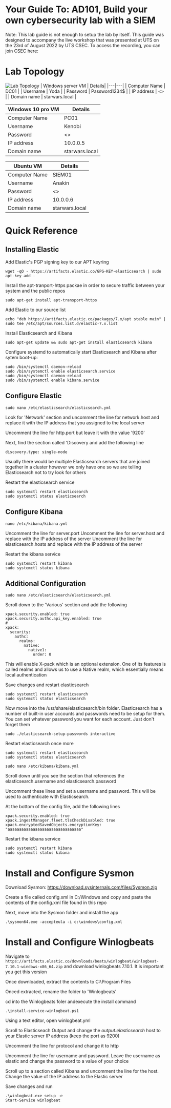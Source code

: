 # Your Guide To: AD101, Build your own cybersecurity lab with a SIEM
Note: This lab guide is not enough to setup the lab by itself. This guide was designed to accompany the live workshop that was presented at UTS on the 23rd of August 2022 by UTS CSEC. To access the recording, you can join CSEC here: <insert link>

# Lab Topology
![Lab Topology](./Images/lab_topology.png)
| Windows server VM | Details|
|---|---|
| Computer Name | DC01 |
| Username | Yoda |
| Password | Password1234$ |
| IP address | <> |
| Domain name | starwars.local |

| Windows 10 pro VM | Details|
|---|---|
| Computer Name | PC01 |
| Username | Kenobi |
| Password | <> |
| IP address | 10.0.0.5 |
| Domain name | starwars.local |

| Ubuntu VM | Details|
|---|---|
| Computer Name | SIEM01 |
| Username | Anakin |
| Password | <> |
| IP address | 10.0.0.6 |
| Domain name | starwars.local |

# Quick Reference

## Installing Elastic
Add Elastic's PGP signing key to our APT keyring
```
wget -qO - https://artifacts.elastic.co/GPG-KEY-elasticsearch | sudo apt-key add -
```
Install the apt-tranport-https packae in order to secure traffic between your system and the public repos
```
sudo apt-get install apt-transport-https
```
Add Elastic to our source list
```
echo "deb https://artifacts.elastic.co/packages/7.x/apt stable main" | sudo tee /etc/apt/sources.list.d/elastic-7.x.list
```
Install Elasticsearch and Kibana
```
sudo apt-get update && sudo apt-get install elasticsearch kibana
```
Configure systemd to automatically start Elasticsearch and Kibana after sytem boot-up:
```
sudo /bin/systemctl daemon-reload
sudo /bin/systemctl enable elasticsearch.service
sudo /bin/systemctl daemon-reload
sudo /bin/systemctl enable kibana.service
```

## Configure Elastic 
```
sudo nano /etc/elasticsearch/elasticsearch.yml
```
Look for 'Network' section and uncomment the line for network.host and replace it with the IP address that you assigned to the local server

Uncomment the line for http.port but leave it with the value '9200'

Next, find the section called 'Discovery and add the following line
```
discovery.type: single-node
```
Usually there would be multiple Elasticsearch servers that are joined together in a cluster however we only have one so we are telling Elasticsearch not to try look for others

Restart the elasticsearch service
```
sudo systemctl restart elasticsearch
sudo systemctl status elasticsearch
```

## Configure Kibana
```
nano /etc/kibana/kibana.yml
```
Uncomment the line for server.port 
Uncomment the line for server.host and replace with the IP address of the server
Uncomment the line for elasticsearch.hosts and replace with the IP address of the server

Restart the kibana service
```
sudo systemctl restart kibana
sudo systemctl status kibana
```

## Additional Configuration
```
sudo nano /etc/elasticsearch/elasticsearch.yml
```
Scroll down to the 'Various' section and add the following
```
xpack.security.enabled: true
xpack.security.authc.api_key.enabled: true
#
xpack:
  security:
    authc:
      realms:
        native:
          native1:
            order: 0
```
This will enable X-pack which is an optional extension. One of its features is called realms and allows us to use a Native realm, which essentially means local authentication

Save changes and restart elasticsearch
```
sudo systemctl restart elasticsearch
sudo systemctl status elasticsearch
```

Now move into the /usr/share/elasticsearch/bin folder. Elasticsearch has a number of built-in user accounts and passwords need to be setup for them.  You can set whatever password you want for each account. Just don't forget them 
```
sudo ./elasticsearch-setup-passwords interactive
```
Restart elasticsearch once more
```
sudo systemctl restart elasticsearch
sudo systemctl status elasticsearch
```

```
sudo nano /etc/kibana/kibana.yml
```
Scroll down until you see the section that references the elasticsearch.username and elasticsearch.password

Uncomment these lines and set a username and password. This will be used to authenticate with Elasticsearch.

At the bottom of the config file, add the following lines
```
xpack.security.enabled: true
xpack.ingestManager.fleet.tlsCheckDisabled: true
xpack.encryptedSavedObjects.encryptionKey: "aaaaaaaaaaaaaaaaaaaaaaaaaaaaaaaa"
```

Restart the kibana service
```
sudo systemctl restart kibana
sudo systemctl status kibana
```

# Install and Configure Sysmon
Download Sysmon: https://download.sysinternals.com/files/Sysmon.zip

Create a file called config.xml in C:/Windows and copy and paste the contents of the config.xml file found in this repo

Next, move into the Sysmon folder and install the app
```
.\sysmon64.exe -accepteula -i c:\windows\config.xml
```

# Install and Configure Winlogbeats
Navigate to ```https://artifacts.elastic.co/downloads/beats/winlogbeat/winlogbeat-7.10.1-windows-x86_64.zip``` and download winlogbeats 7.10.1. It is important you get this version

Once downloaded, extract the contents to C:\Program Files

Onced extracted, rename the folder to 'Winlogbeats'

cd into the Winlogbeats foler andexecute the install command
```
.\install-service-winlogbeat.ps1
```

Using a text editor, open winlogbeat.yml

Scroll to Elasticseach Output and change the *output.elasticsearch* host to your Elastic server IP address (keep the port as 9200)

Uncomment the line for protocol and change it to http

Uncomment the line for username and password. Leave the username as elastic and change the password to a value of your choice

Scroll up to a section called Kibana and uncomment the line for the host. Change the value of the IP address to the Elastic server

Save changes and run
```
.\winlogbeat.exe setup -e
Start-Service winlogbeat
```
